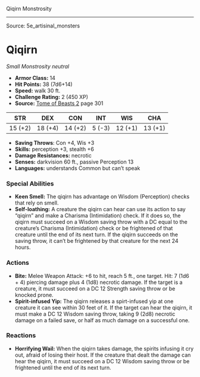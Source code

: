 <MonsterName/>Qiqirn</MonsterName>
<CreatureType/>Monstrosity</CreatureType>



---

Source: 5e_artisinal_monsters

# Qiqirn

*Small* *Monstrosity* *neutral*

- **Armor Class:** 14
- **Hit Points:** 38 (7d6+14)
- **Speed:** walk 30 ft.
- **Challenge Rating:** 2 (450 XP)
- **Source:** [Tome of Beasts 2](https://koboldpress.com/kpstore/product/tome-of-beasts-2-for-5th-edition) page 301

| STR | DEX | CON | INT | WIS | CHA |
| --- | --- | --- | --- | --- | --- |
| 15 (+2) | 18 (+4) | 14 (+2) | 5 (-3) | 12 (+1) | 13 (+1) |

- **Saving Throws**: Con +4, Wis +3
- **Skills:** perception +3, stealth +6
- **Damage Resistances:** necrotic
- **Senses:** darkvision 60 ft., passive Perception 13
- **Languages:** understands Common but can’t speak

### Special Abilities

- **Keen Smell:** The qiqirn has advantage on Wisdom (Perception) checks that rely on smell.
- **Self-loathing:** A creature the qiqirn can hear can use its action to say “qiqirn” and make a Charisma (Intimidation) check. If it does so, the qiqirn must succeed on a Wisdom saving throw with a DC equal to the creature’s Charisma (Intimidation) check or be frightened of that creature until the end of its next turn. If the qiqirn succeeds on the saving throw, it can’t be frightened by that creature for the next 24 hours.

### Actions

- **Bite:** Melee Weapon Attack: +6 to hit, reach 5 ft., one target. Hit: 7 (1d6 + 4) piercing damage plus 4 (1d8) necrotic damage. If the target is a creature, it must succeed on a DC 12 Strength saving throw or be knocked prone.
- **Spirit-infused Yip:** The qiqirn releases a spirt-infused yip at one creature it can see within 30 feet of it. If the target can hear the qiqirn, it must make a DC 12 Wisdom saving throw, taking 9 (2d8) necrotic damage on a failed save, or half as much damage on a successful one.

### Reactions

- **Horrifying Wail:** When the qiqirn takes damage, the spirits infusing it cry out, afraid of losing their host. If the creature that dealt the damage can hear the qiqirn, it must succeed on a DC 12 Wisdom saving throw or be frightened until the end of its next turn.




